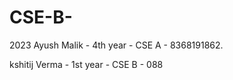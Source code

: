 # CSE-B-
2023
Ayush Malik - 4th year - CSE A - 8368191862.  











kshitij Verma - 1st year - CSE B - 088
